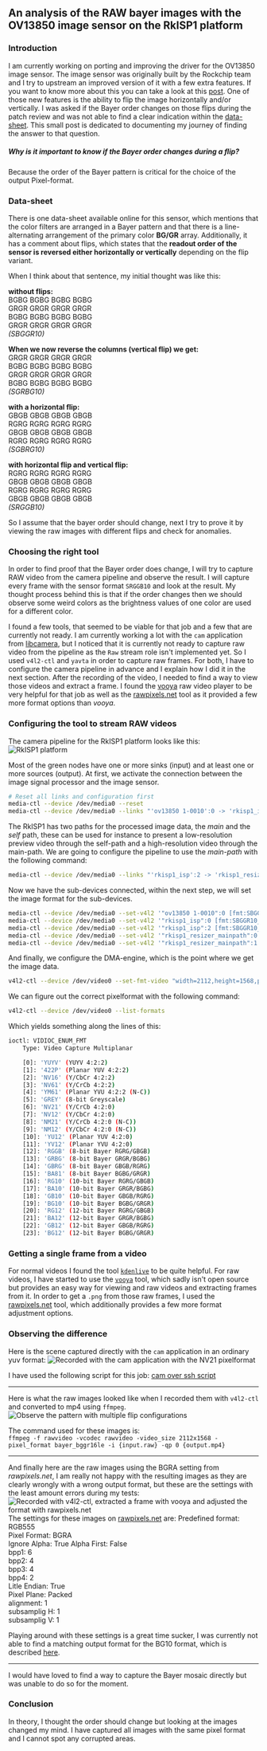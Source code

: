 ## An analysis of the RAW bayer images with the OV13850 image sensor on the RkISP1 platform

### Introduction

I am currently working on porting and improving the driver for the OV13850 image sensor. The image sensor was originally built by the Rockchip team and I try to upstream an improved version of it with a few extra features. If you want to know more about this you can take a look at this [post](https://sebastianfricke.me/porting-the-ov13850-camera/).
One of those new features is the ability to flip the image horizontally and/or vertically. I was asked if the Bayer order changes on those flips during the patch review and was not able to find a clear indication within the [data-sheet](http://download.t-firefly.com/product/RK3288/Docs/Peripherals/OV13850%20datasheet/Sensor_OV13850-G04A_OmniVision_SpecificationV1.pdf). This small post is dedicated to documenting my journey of finding the answer to that question.

##### Why is it important to know if the Bayer order changes during a flip?

Because the order of the Bayer pattern is critical for the choice of the output Pixel-format.

### Data-sheet

There is one data-sheet available online for this sensor, which mentions that the color filters are arranged in a Bayer pattern and that there is a line-alternating arrangement of the primary color **BG/GR** array. Additionally, it has a comment about flips, which states that the **readout order of the sensor is reversed either horizontally or vertically** depending on the flip variant.

When I think about that sentence, my initial thought was like this:

**without flips:**  
BGBG BGBG BGBG BGBG  
GRGR GRGR GRGR GRGR  
BGBG BGBG BGBG BGBG  
GRGR GRGR GRGR GRGR  
*(SBGGR10)*

**When we now reverse the columns (vertical flip) we get:**  
GRGR GRGR GRGR GRGR  
BGBG BGBG BGBG BGBG  
GRGR GRGR GRGR GRGR  
BGBG BGBG BGBG BGBG  
*(SGRBG10)*

**with a horizontal flip:**  
GBGB GBGB GBGB GBGB  
RGRG RGRG RGRG RGRG  
GBGB GBGB GBGB GBGB  
RGRG RGRG RGRG RGRG  
*(SGBRG10)*

**with horizontal flip and vertical flip:**  
RGRG RGRG RGRG RGRG  
GBGB GBGB GBGB GBGB  
RGRG RGRG RGRG RGRG  
GBGB GBGB GBGB GBGB  
*(SRGGB10)*

So I assume that the bayer order should change, next I try to prove it by viewing the raw images with different flips and check for anomalies.


### Choosing the right tool

In order to find proof that the Bayer order does change, I will try to capture RAW video from the camera pipeline and observe the result. I will capture every frame with the sensor format `SRGGB10` and look at the result. My thought process behind this is that if the order changes then we should observe some weird colors as the brightness values of one color are used for a different color.

I found a few tools, that seemed to be viable for that job and a few that are currently not ready. I am currently working a lot with the `cam` application from [libcamera](https://www.libcamera.org/), but I noticed that it is currently not ready to capture raw video from the pipeline as the `Raw` stream role isn't implemented yet. So I used `v4l2-ctl` and `yavta` in order to capture raw frames. For both, I have to configure the camera pipeline in advance and I explain how I did it in the next section. After the recording of the video, I needed to find a way to view those videos and extract a frame. I found the [vooya](https://www.offminor.de/) raw video player to be very helpful for that job as well as the [rawpixels.net](http://rawpixels.net/) tool as it provided a few more format options than *vooya*.

### Configuring the tool to stream RAW videos

The camera pipeline for the RkISP1 platform looks like this:
![RkISP1 platform](rkisp1_pipeline.jpg)

Most of the green nodes have one or more sinks (input) and at least one or more sources (output). At first, we activate the connection between the image signal processor and the image sensor.
```bash
# Reset all links and configuration first
media-ctl --device /dev/media0 --reset
media-ctl --device /dev/media0 --links "'ov13850 1-0010':0 -> 'rkisp1_isp':0 [1]"
```

The RkISP1 has two paths for the processed image data, the *main* and the *self* path, these can be used for instance to present a low-resolution preview video through the self-path and a high-resolution video through the main-path. We are going to configure the pipeline to use the *main-path* with the following command:
```bash
media-ctl --device /dev/media0 --links "'rkisp1_isp':2 -> 'rkisp1_resizer_mainpath':0 [1]"
```

Now we have the sub-devices connected, within the next step, we will set the image format for the sub-devices.

```bash
media-ctl --device /dev/media0 --set-v4l2 '"ov13850 1-0010":0 [fmt:SBGGR10_1X10/2112x1568]'
media-ctl --device /dev/media0 --set-v4l2 '"rkisp1_isp":0 [fmt:SBGGR10_1X10/2112x1568 crop: (0,0)/2112x1568]'
media-ctl --device /dev/media0 --set-v4l2 '"rkisp1_isp":2 [fmt:SBGGR10_1X10/2112x1568 crop: (0,0)/2112x1568]'
media-ctl --device /dev/media0 --set-v4l2 '"rkisp1_resizer_mainpath":0 [fmt:SBGGR10_1X10/2112x1568]'
media-ctl --device /dev/media0 --set-v4l2 '"rkisp1_resizer_mainpath":1 [fmt:SBGGR10_1X10/2112x1568]'
```

And finally, we configure the DMA-engine, which is the point where we get the image data.

```bash
v4l2-ctl --device /dev/video0 --set-fmt-video "width=2112,height=1568,pixelformat=BG10"
```

We can figure out the correct pixelformat with the following command:

```bash
v4l2-ctl --device /dev/video0 --list-formats
```

Which yields something along the lines of this:
```bash
ioctl: VIDIOC_ENUM_FMT
	Type: Video Capture Multiplanar

	[0]: 'YUYV' (YUYV 4:2:2)
	[1]: '422P' (Planar YUV 4:2:2)
	[2]: 'NV16' (Y/CbCr 4:2:2)
	[3]: 'NV61' (Y/CrCb 4:2:2)
	[4]: 'YM61' (Planar YVU 4:2:2 (N-C))
	[5]: 'GREY' (8-bit Greyscale)
	[6]: 'NV21' (Y/CrCb 4:2:0)
	[7]: 'NV12' (Y/CbCr 4:2:0)
	[8]: 'NM21' (Y/CrCb 4:2:0 (N-C))
	[9]: 'NM12' (Y/CbCr 4:2:0 (N-C))
	[10]: 'YU12' (Planar YUV 4:2:0)
	[11]: 'YV12' (Planar YVU 4:2:0)
	[12]: 'RGGB' (8-bit Bayer RGRG/GBGB)
	[13]: 'GRBG' (8-bit Bayer GRGR/BGBG)
	[14]: 'GBRG' (8-bit Bayer GBGB/RGRG)
	[15]: 'BA81' (8-bit Bayer BGBG/GRGR)
	[16]: 'RG10' (10-bit Bayer RGRG/GBGB)
	[17]: 'BA10' (10-bit Bayer GRGR/BGBG)
	[18]: 'GB10' (10-bit Bayer GBGB/RGRG)
	[19]: 'BG10' (10-bit Bayer BGBG/GRGR)
	[20]: 'RG12' (12-bit Bayer RGRG/GBGB)
	[21]: 'BA12' (12-bit Bayer GRGR/BGBG)
	[22]: 'GB12' (12-bit Bayer GBGB/RGRG)
	[23]: 'BG12' (12-bit Bayer BGBG/GRGR)
```

### Getting a single frame from a video

For normal videos I found the tool [`kdenlive`](https://kdenlive.org/en/) to be quite helpful. For raw videos, I have started to use the [`vooya`](https://www.offminor.de/) tool, which sadly isn't open source but provides an easy way for viewing and raw videos and extracting frames from it. In order to get a `.png` from those raw frames, I used the [rawpixels.net](http://rawpixels.net/) tool, which additionally provides a few more format adjustment options.

### Observing the difference

Here is the scene captured directly with the `cam` application in an ordinary yuv format:
![Recorded with the cam application with the NV21 pixelformat](/images/bayer_order_analysis_cam.png)

I have used the following script for this job: [cam over ssh script](https://github.com/initBasti/NanoPC-T4_armbian_configuration/blob/main/libcam_from_nano.sh)

---

Here is what the raw images looked like when I recorded them with `v4l2-ctl` and converted to mp4 using `ffmpeg`.
![Observe the pattern with multiple flip configurations](/images/bayer_order_analysis_raw_mp4.png)

The command used for these images is:  
`ffmpeg -f rawvideo -vcodec rawvideo -video_size 2112x1568 -pixel_format bayer_bggr16le -i {input.raw} -qp 0 {output.mp4}`

---

And finally here are the raw images using the BGRA setting from *rawpixels.net*, I am really not happy with the resulting images as they are clearly wrongly with a wrong output format, but these are the settings with the least amount errors during my tests:
![Recorded with v4l2-ctl, extracted a frame with vooya and adjusted the format with rawpixels.net](/images/bayer_order_analysis_rawpixels.png)
The settings for these images on [rawpixels.net](http://rawpixels.net/) are:
Predefined format: RGB555  
Pixel Format: BGRA  
Ignore Alpha: True Alpha First: False  
bpp1: 6  
bpp2: 4  
bpp3: 4  
bpp4: 2  
Litle Endian: True  
Pixel Plane: Packed  
alignment: 1  
subsamplig H: 1  
subsamplig V: 1  

Playing around with these settings is a great time sucker, I was currently not able to find a matching output format for the BG10 format, which is described [here](https://www.kernel.org/doc/html/latest/userspace-api/media/v4l/pixfmt-srggb10.html?highlight=bg10).

---

I would have loved to find a way to capture the Bayer mosaic directly but was unable to do so for the moment.

### Conclusion

In theory, I thought the order should change but looking at the images changed my mind. I have captured all images with the same pixel format and I cannot spot any corrupted areas.
